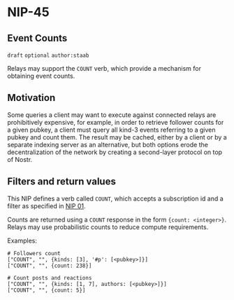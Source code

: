 NIP-45
======

Event Counts
--------------

`draft` `optional` `author:staab`

Relays may support the `COUNT` verb, which provide a mechanism for obtaining event counts.

## Motivation

Some queries a client may want to execute against connected relays are prohibitively expensive, for example, in order to retrieve follower counts for a given pubkey, a client must query all kind-3 events referring to a given pubkey and count them. The result may be cached, either by a client or by a separate indexing server as an alternative, but both options erode the decentralization of the network by creating a second-layer protocol on top of Nostr.

## Filters and return values

This NIP defines a verb called `COUNT`, which accepts a subscription id and a filter as specified in [NIP 01](01.md).

Counts are returned using a `COUNT` response in the form `{count: <integer>}`. Relays may use probabilistic counts to reduce compute requirements.

Examples:

```
# Followers count
["COUNT", "", {kinds: [3], '#p': [<pubkey>]}]
["COUNT", "", {count: 238}]

# Count posts and reactions
["COUNT", "", {kinds: [1, 7], authors: [<pubkey>]}]
["COUNT", "", {count: 5}]
```
